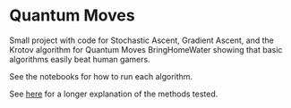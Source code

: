 # Quantum Moves 
Small project with code for Stochastic Ascent, Gradient Ascent, and the Krotov algorithm for Quantum Moves BringHomeWater
showing that basic algorithms easily beat human gamers.

See the notebooks for how to run each algorithm.

See [here](https://arxiv.org/abs/1904.01008) for a longer explanation of the methods tested.
